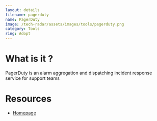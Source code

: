 ```yaml
---
layout: details
filename: pagerduty
name: PagerDuty
image: /tech-radar/assets/images/tools/pagerduty.png 
category: Tools
ring: Adopt
---
```


# What is it ?
PagerDuty is an alarm aggregation and dispatching incident response service for support teams

# Resources
- [Homepage](https://www.pagerduty.com/)
